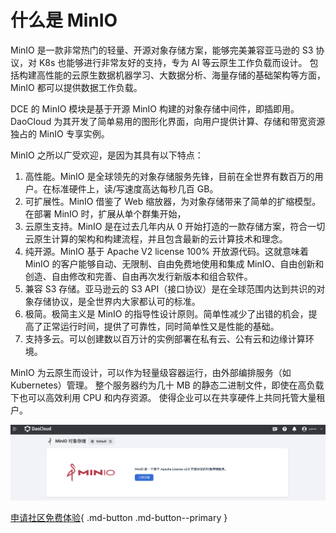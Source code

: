 # 什么是 MinIO

MinIO 是一款非常热门的轻量、开源对象存储方案，能够完美兼容亚马逊的 S3 协议，对 K8s 也能够进行非常友好的支持，专为 AI 等云原生工作负载而设计。
包括构建高性能的云原生数据机器学习、大数据分析、海量存储的基础架构等方面，MinIO 都可以提供数据工作负载。

DCE 的 MinIO 模块是基于开源 MinIO 构建的对象存储中间件，即插即用。
DaoCloud 为其开发了简单易用的图形化界面，向用户提供计算、存储和带宽资源独占的 MinIO 专享实例。

MinIO 之所以广受欢迎，是因为其具有以下特点：
1. 高性能。MinIO 是全球领先的对象存储服务先锋，目前在全世界有数百万的用户。在标准硬件上，读/写速度高达每秒几百 GB。
2. 可扩展性。MinIO 借鉴了 Web 缩放器，为对象存储带来了简单的扩缩模型。在部署 MinIO 时，扩展从单个群集开始，
3. 云原生支持。MinIO 是在过去几年内从 0 开始打造的一款存储方案，符合一切云原生计算的架构和构建流程，并且包含最新的云计算技术和理念。
4. 纯开源。MinIO 基于 Apache V2 license 100% 开放源代码。这就意味着 MinIO 的客户能够自动、无限制、自由免费地使用和集成 MinIO、自由创新和创造、自由修改和完善、自由再次发行新版本和组合软件。
5. 兼容 S3 存储。亚马逊云的 S3 API（接口协议）是在全球范围内达到共识的对象存储协议，是全世界内大家都认可的标准。
6. 极简。极简主义是 MinIO 的指导性设计原则。简单性减少了出错的机会，提高了正常运行时间，提供了可靠性，同时简单性又是性能的基础。
7. 支持多云。可以创建数以百万计的实例部署在私有云、公有云和边缘计算环境。

MinIO 为云原生而设计，可以作为轻量级容器运行，由外部编排服务（如 Kubernetes）管理。
整个服务器约为几十 MB 的静态二进制文件，即使在高负载下也可以高效利用 CPU 和内存资源。
使得企业可以在共享硬件上共同托管大量租户。

![MinIO 主界面](../images/what01.png)

[申请社区免费体验](../../../dce/license0.md){ .md-button .md-button--primary }

